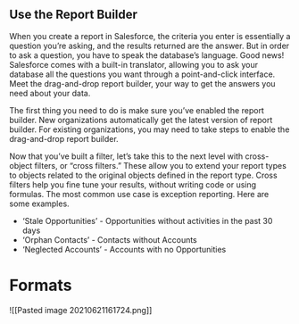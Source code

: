 ## Use the Report Builder

When you create a report in Salesforce, the criteria you enter is essentially a question you’re asking, and the results returned are the answer. But in order to ask a question, you have to speak the database’s language. Good news! Salesforce comes with a built-in translator, allowing you to ask your database all the questions you want through a point-and-click interface. Meet the drag-and-drop report builder, your way to get the answers you need about your data.

The first thing you need to do is make sure you’ve enabled the report builder. New organizations automatically get the latest version of report builder. For existing organizations, you may need to take steps to enable the drag-and-drop report builder.


Now that you’ve built a filter, let’s take this to the next level with cross-object filters, or “cross filters.” These allow you to extend your report types to objects related to the original objects defined in the report type. Cross filters help you fine tune your results, without writing code or using formulas. The most common use case is exception reporting. Here are some examples.

-   ‘Stale Opportunities’ - Opportunities without activities in the past 30 days
-   ‘Orphan Contacts’ - Contacts without Accounts
-   ‘Neglected Accounts’ - Accounts with no Opportunities

# Formats

![[Pasted image 20210621161724.png]]